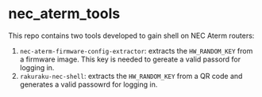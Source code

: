 # nec_aterm_tools
This repo contains two tools developed to gain shell on NEC Aterm routers:

1. `nec-aterm-firmware-config-extractor`: extracts the `HW_RANDOM_KEY` from a firmware image. This key is needed to gereate a valid passord for logging in.
2. `rakuraku-nec-shell`: extracts the `HW_RANDOM_KEY` from a QR code and generates a valid passowrd for logging in.
